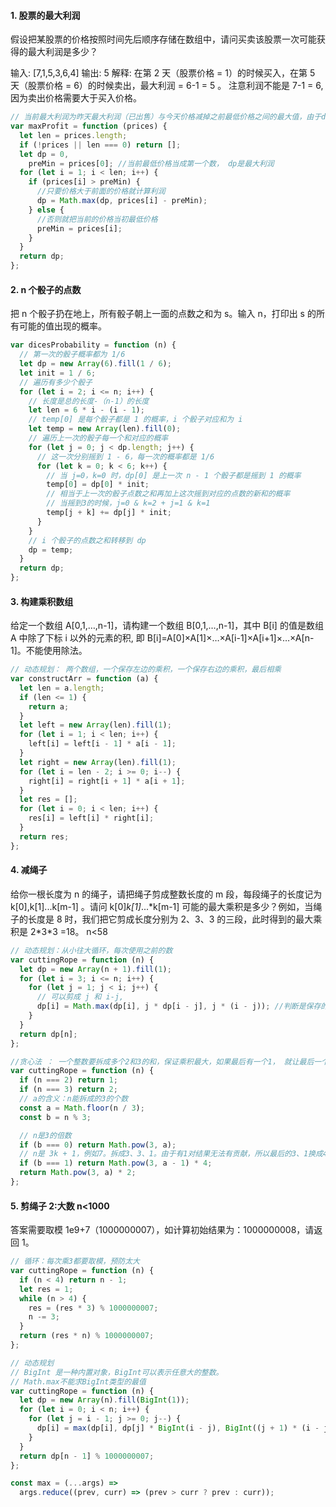 #### 1. 股票的最大利润

假设把某股票的价格按照时间先后顺序存储在数组中，请问买卖该股票一次可能获得的最大利润是多少？

输入: [7,1,5,3,6,4]
输出: 5
解释: 在第 2 天（股票价格 = 1）的时候买入，在第 5 天（股票价格 = 6）的时候卖出，最大利润 = 6-1 = 5 。
注意利润不能是 7-1 = 6, 因为卖出价格需要大于买入价格。

```js
// 当前最大利润为昨天最大利润（已出售）与今天价格减掉之前最低价格之间的最大值，由于dp只需要前一天状态，故用变量代替dp数组。
var maxProfit = function (prices) {
  let len = prices.length;
  if (!prices || len === 0) return [];
  let dp = 0,
    preMin = prices[0]; //当前最低价格当成第一个数， dp是最大利润
  for (let i = 1; i < len; i++) {
    if (prices[i] > preMin) {
      //只要价格大于前面的价格就计算利润
      dp = Math.max(dp, prices[i] - preMin);
    } else {
      //否则就把当前的价格当初最低价格
      preMin = prices[i];
    }
  }
  return dp;
};
```

#### 2. n 个骰子的点数

把 n 个骰子扔在地上，所有骰子朝上一面的点数之和为 s。输入 n，打印出 s 的所有可能的值出现的概率。

```js
var dicesProbability = function (n) {
  // 第一次的骰子概率都为 1/6
  let dp = new Array(6).fill(1 / 6);
  let init = 1 / 6;
  // 遍历有多少个骰子
  for (let i = 2; i <= n; i++) {
    // 长度是总的长度-（n-1）的长度
    let len = 6 * i - (i - 1);
    // temp[0] 是每个骰子都是 1 的概率，i 个骰子对应和为 i
    let temp = new Array(len).fill(0);
    // 遍历上一次的骰子每一个和对应的概率
    for (let j = 0; j < dp.length; j++) {
      // 这一次分别摇到 1 - 6，每一次的概率都是 1/6
      for (let k = 0; k < 6; k++) {
        // 当 j=0，k=0 时，dp[0] 是上一次 n - 1 个骰子都是摇到 1 的概率
        temp[0] = dp[0] * init;
        // 相当于上一次的骰子点数之和再加上这次摇到对应的点数的新和的概率
        // 当摇到3的时候，j=0 & k=2 + j=1 & k=1
        temp[j + k] += dp[j] * init;
      }
    }
    // i 个骰子的点数之和转移到 dp
    dp = temp;
  }
  return dp;
};
```

#### 3. 构建乘积数组

给定一个数组 A[0,1,…,n-1]，请构建一个数组 B[0,1,…,n-1]，其中 B[i] 的值是数组 A 中除了下标 i 以外的元素的积, 即 B[i]=A[0]×A[1]×…×A[i-1]×A[i+1]×…×A[n-1]。不能使用除法。

```js
// 动态规划： 两个数组，一个保存左边的乘积，一个保存右边的乘积，最后相乘
var constructArr = function (a) {
  let len = a.length;
  if (len <= 1) {
    return a;
  }
  let left = new Array(len).fill(1);
  for (let i = 1; i < len; i++) {
    left[i] = left[i - 1] * a[i - 1];
  }
  let right = new Array(len).fill(1);
  for (let i = len - 2; i >= 0; i--) {
    right[i] = right[i + 1] * a[i + 1];
  }
  let res = [];
  for (let i = 0; i < len; i++) {
    res[i] = left[i] * right[i];
  }
  return res;
};
```

#### 4. 减绳子

给你一根长度为 n 的绳子，请把绳子剪成整数长度的 m 段，每段绳子的长度记为 k[0],k[1]...k[m-1] 。请问 k[0]_k[1]_...\*k[m-1] 可能的最大乘积是多少？例如，当绳子的长度是 8 时，我们把它剪成长度分别为 2、3、3 的三段，此时得到的最大乘积是 2\*3\*3 =18。 n<58

```js
// 动态规划：从小往大循环，每次使用之前的数
var cuttingRope = function (n) {
  let dp = new Array(n + 1).fill(1);
  for (let i = 3; i <= n; i++) {
    for (let j = 1; j < i; j++) {
      // 可以剪成 j 和 i-j,
      dp[i] = Math.max(dp[i], j * dp[i - j], j * (i - j)); //判断是保存的值大，还是这次剪的值大
    }
  }
  return dp[n];
};

//贪心法 ： 一个整数要拆成多个2和3的和，保证乘积最大，如果最后有一个1， 就让最后一个3+1
var cuttingRope = function (n) {
  if (n === 2) return 1;
  if (n === 3) return 2;
  // a的含义：n能拆成的3的个数
  const a = Math.floor(n / 3);
  const b = n % 3;

  // n是3的倍数
  if (b === 0) return Math.pow(3, a);
  // n是 3k + 1，例如7。拆成3、3、1。由于有1对结果无法有贡献，所以最后的3、1换成4
  if (b === 1) return Math.pow(3, a - 1) * 4;
  return Math.pow(3, a) * 2;
};
```

#### 5. 剪绳子 2:大数 n<1000

答案需要取模 1e9+7（1000000007），如计算初始结果为：1000000008，请返回 1。

```js
// 循环：每次乘3都要取模，预防太大
var cuttingRope = function (n) {
  if (n < 4) return n - 1;
  let res = 1;
  while (n > 4) {
    res = (res * 3) % 1000000007;
    n -= 3;
  }
  return (res * n) % 1000000007;
};

// 动态规划
// BigInt 是一种内置对象，BigInt可以表示任意大的整数。
// Math.max不能求BigInt类型的最值
var cuttingRope = function (n) {
  let dp = new Array(n).fill(BigInt(1));
  for (let i = 0; i < n; i++) {
    for (let j = i - 1; j >= 0; j--) {
      dp[i] = max(dp[i], dp[j] * BigInt(i - j), BigInt((j + 1) * (i - j)));
    }
  }
  return dp[n - 1] % 1000000007;
};

const max = (...args) =>
  args.reduce((prev, curr) => (prev > curr ? prev : curr));
```
